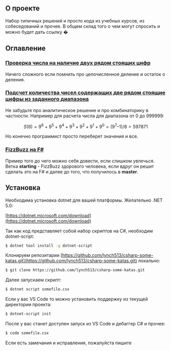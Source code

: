 ## О проекте

Набор типичных решений и просто кода из учебных курсов, из собеседований и прочее. В общем склад того о чем могут спросить и можно будет дать ссылку �

## Оглавление

### [Проверка числа на наличие двух рядом стоящих цифр](https://github.com/lynch513/csharp-some-katas/blob/master/CheckNumberForAdjacentDigits.csx)

Ничего сложного если помнить про целочисленное деление и остаток о деления.

### [Подсчет количества чисел содержащих две рядом стоящие цифры из заданного диапазона](https://github.com/lynch513/csharp-some-katas/blob/master/AdjancentDigitsRangeCounter.csx)

Не забудьте про аналитическое решение и про комбинаторику в частности. Например для расчета числа для диапазона от 0 до 999999:

```math
S(6) = 9^6 + 9^5 + 9^4 + 9^3 + 9^2 +9^1 + 9^0 = (9^7–1)/8 = 597 871 
```

Но конечно программист просто переберет значения и все.

### [FizzBuzz на F#](https://github.com/lynch513/FizzBuzz/blob/master/Program.fs)

Пример того до чего можно себя довести, если слишком увлечься. Ветка **starting** - FizzBuzz здорового человека, если вдруг он решит сделать это на F# и далее до того, что получилось в **master**.

## Установка

Необходима установка dotnet для вашей платформы. Желательно .NET 5.0:

[https://dotnet.microsoft.com/download](https://dotnet.microsoft.com/download)

Так как код представляет собой набор скриптов на C#, необходим dotnet-script:

```bash
$ dotnet tool install -g dotnet-script
```

Клонируем репозитарии [https://github.com/lynch513/csharp-some-katas.git](https://github.com/lynch513/csharp-some-katas.git) локально:

```bash
$ git clone https://github.com/lynch513/csharp-some-katas.git
```

Далее запускаем скрипт:

```bash
$ dotnet script somefile.csx
```

Если у вас VS Code то можно установить поддержку из текущей директории проекта:

```bash
$ dotnet-script init
```

После у вас станет доступен запуск из VS Code и дебаггер C# и прочee:

```bash
$ code somefile.csx
```

Если есть замечания и исправления, пожалуйста пишите

